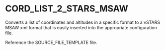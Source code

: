 # CORD_LIST_2_STARS_MSAW
Converts a list of coordinates and altitudes in a specific format to a vSTARS MSAW xml format that is easily inserted into the appropriate configuration file.

Reference the SOURCE_FILE_TEMPLATE file.
